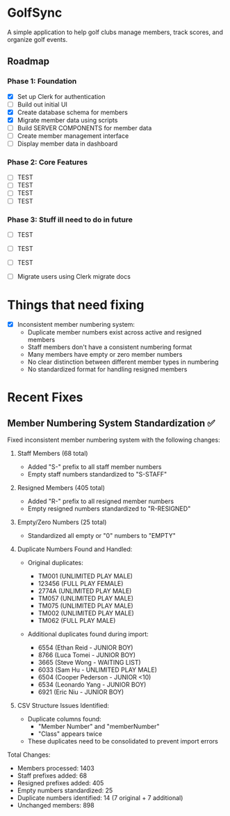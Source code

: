 # GolfSync

A simple application to help golf clubs manage members, track scores, and organize golf events.

## Roadmap

### Phase 1: Foundation

- [X] Set up Clerk for authentication
- [ ] Build out initial UI
- [X] Create database schema for members
- [X] Migrate member data using scripts
- [ ] Build SERVER COMPONENTS for member data
- [ ] Create member management interface
- [ ] Display member data in dashboard

### Phase 2: Core Features

- [ ] TEST
- [ ] TEST
- [ ] TEST
- [ ] TEST

### Phase 3: Stuff ill need to do in future

- [ ] TEST
- [ ] TEST
- [ ] TEST
- [ ] Migrate users using Clerk migrate docs


# Things that need fixing

- [X] Inconsistent member numbering system:
  - Duplicate member numbers exist across active and resigned members
  - Staff members don't have a consistent numbering format
  - Many members have empty or zero member numbers
  - No clear distinction between different member types in numbering
  - No standardized format for handling resigned members

# Recent Fixes

## Member Numbering System Standardization ✅

Fixed inconsistent member numbering system with the following changes:

1. Staff Members (68 total)

   - Added "S-" prefix to all staff member numbers
   - Empty staff numbers standardized to "S-STAFF"

2. Resigned Members (405 total)

   - Added "R-" prefix to all resigned member numbers
   - Empty resigned numbers standardized to "R-RESIGNED"

3. Empty/Zero Numbers (25 total)

   - Standardized all empty or "0" numbers to "EMPTY"

4. Duplicate Numbers Found and Handled:

   - Original duplicates:

     - TM001 (UNLIMITED PLAY MALE)
     - 123456 (FULL PLAY FEMALE)
     - 2774A (UNLIMITED PLAY MALE)
     - TM057 (UNLIMITED PLAY MALE)
     - TM075 (UNLIMITED PLAY MALE)
     - TM002 (UNLIMITED PLAY MALE)
     - TM062 (FULL PLAY MALE)

   - Additional duplicates found during import:
     - 6554 (Ethan Reid - JUNIOR BOY)
     - 8766 (Luca Tomei - JUNIOR BOY)
     - 3665 (Steve Wong - WAITING LIST)
     - 6033 (Sam Hu - UNLIMITED PLAY MALE)
     - 6504 (Cooper Pederson - JUNIOR <10)
     - 6534 (Leonardo Yang - JUNIOR BOY)
     - 6921 (Eric Niu - JUNIOR BOY)

5. CSV Structure Issues Identified:
   - Duplicate columns found:
     - "Member Number" and "memberNumber"
     - "Class" appears twice
   - These duplicates need to be consolidated to prevent import errors

Total Changes:

- Members processed: 1403
- Staff prefixes added: 68
- Resigned prefixes added: 405
- Empty numbers standardized: 25
- Duplicate numbers identified: 14 (7 original + 7 additional)
- Unchanged members: 898